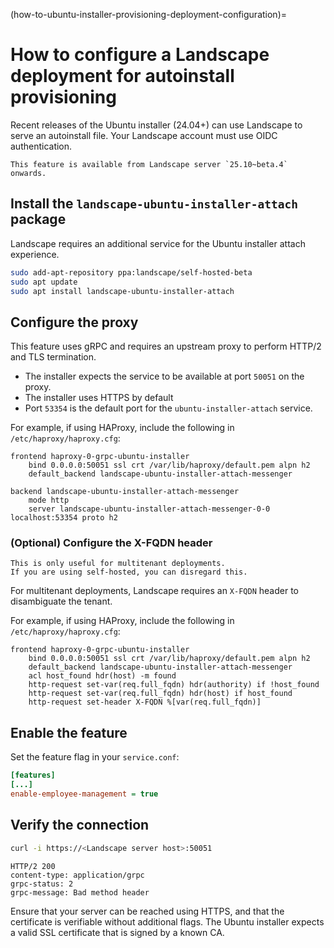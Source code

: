 (how-to-ubuntu-installer-provisioning-deployment-configuration)=
# How to configure a Landscape deployment for autoinstall provisioning

Recent releases of the Ubuntu installer (24.04+) can use Landscape to serve an autoinstall file.
Your Landscape account must use OIDC authentication.

```{note}
This feature is available from Landscape server `25.10~beta.4` onwards.
```

## Install the `landscape-ubuntu-installer-attach` package

Landscape requires an additional service for the Ubuntu installer attach experience.

```sh
sudo add-apt-repository ppa:landscape/self-hosted-beta
sudo apt update
sudo apt install landscape-ubuntu-installer-attach
```

## Configure the proxy

This feature uses gRPC and requires an upstream proxy to perform HTTP/2 and TLS termination.

- The installer expects the service to be available at port `50051` on the proxy.
- The installer uses HTTPS by default
- Port `53354` is the default port for the `ubuntu-installer-attach` service.

For example, if using HAProxy, include the following in `/etc/haproxy/haproxy.cfg`:

```text
frontend haproxy-0-grpc-ubuntu-installer
    bind 0.0.0.0:50051 ssl crt /var/lib/haproxy/default.pem alpn h2
    default_backend landscape-ubuntu-installer-attach-messenger

backend landscape-ubuntu-installer-attach-messenger
    mode http
    server landscape-ubuntu-installer-attach-messenger-0-0 localhost:53354 proto h2
```

### (Optional) Configure the X-FQDN header

```{note}
This is only useful for multitenant deployments.
If you are using self-hosted, you can disregard this.
```

For multitenant deployments, Landscape requires an `X-FQDN` header to disambiguate the tenant.

For example, if using HAProxy, include the following in `/etc/haproxy/haproxy.cfg`:

```text
frontend haproxy-0-grpc-ubuntu-installer
    bind 0.0.0.0:50051 ssl crt /var/lib/haproxy/default.pem alpn h2
    default_backend landscape-ubuntu-installer-attach-messenger
    acl host_found hdr(host) -m found
    http-request set-var(req.full_fqdn) hdr(authority) if !host_found
    http-request set-var(req.full_fqdn) hdr(host) if host_found
    http-request set-header X-FQDN %[var(req.full_fqdn)]
```

## Enable the feature

Set the feature flag in your `service.conf`:

```ini
[features]
[...]
enable-employee-management = true
```

## Verify the connection

```sh
curl -i https://<Landscape server host>:50051
```

```text
HTTP/2 200 
content-type: application/grpc
grpc-status: 2
grpc-message: Bad method header
```

Ensure that your server can be reached using HTTPS, and that the certificate is verifiable without additional flags.
The Ubuntu installer expects a valid SSL certificate that is signed by a known CA.
